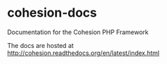 cohesion-docs
=============

Documentation for the Cohesion PHP Framework

The docs are hosted at http://cohesion.readthedocs.org/en/latest/index.html
